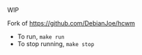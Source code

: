 WIP

Fork of https://github.com/DebianJoe/hcwm

* To run, `make run`
* To stop running, `make stop`
